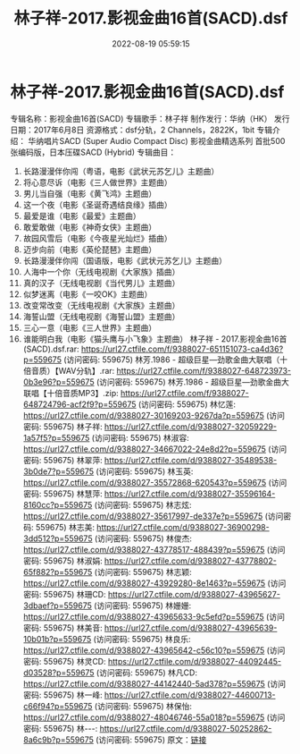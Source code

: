 ﻿---
title: 林子祥-2017.影视金曲16首(SACD).dsf
date: 2022-08-19 05:59:15
categories: WAV车载音乐、镜像
tags: 华语中文
---
# 林子祥-2017.影视金曲16首(SACD).dsf

专辑名称：影视金曲16首(SACD)
专辑歌手：林子祥
制作发行：华纳（HK）
发行日期：2017年6月8日
资源格式：dsf分轨，2 Channels，2822K，1bit
专辑介绍：
华纳唱片SACD (Super Audio Compact Disc) 影视金曲精选系列
首批500张编码版，日本压碟SACD (Hybrid)
专辑曲目：
01. 长路漫漫伴你闯（粤语，电影《武状元苏乞儿》主题曲）
02. 将心意尽诉（电影《三人做世界》主题曲）
03. 男儿当自强（电影《黄飞鸿》主题曲）
04. 这一个夜（电影《圣诞奇遇结良缘》插曲）
05. 最爱是谁（电影《最爱》主题曲）
06. 敢爱敢做（电影《神奇女侠》主题曲）
07. 故园风雪后（电影《今夜星光灿烂》插曲）
08. 迈步向前（电影《英伦琵琶》主题曲）
09. 长路漫漫伴你闯（国语版，电影《武状元苏乞儿》主题曲）
10. 人海中一个你（无线电视剧《大家族》插曲）
11. 真的汉子（无线电视剧《当代男儿》主题曲）
12. 似梦迷离（电影《一咬OK》主题曲）
13. 改变常改变（无线电视剧《大家族》主题曲）
14. 海誓山盟（无线电视剧《海誓山盟》主题曲）
15. 三心一意（电影《三人世界》主题曲）
16. 谁能明白我（电影《猫头鹰与小飞象》主题曲）
林子祥 - 2017.影视金曲16首(SACD).dsf.rar:
https://url27.ctfile.com/f/9388027-651151073-ca4d36?p=559675
(访问密码: 559675)
林芳.1986 - 超级巨星—劲歌金曲大联唱（十倍音质）【WAV分轨】.rar: https://url27.ctfile.com/f/9388027-648723973-0b3e96?p=559675
(访问密码: 559675)
林芳.1986 - 超级巨星—劲歌金曲大联唱【十倍音质MP3】.zip: https://url27.ctfile.com/f/9388027-648724796-acf2f9?p=559675
(访问密码: 559675)
林忆莲: https://url27.ctfile.com/d/9388027-30169203-9267da?p=559675
(访问密码: 559675)
林子祥: https://url27.ctfile.com/d/9388027-32059229-1a57f5?p=559675
(访问密码: 559675)
林淑容: https://url27.ctfile.com/d/9388027-34667022-24e8d2?p=559675
(访问密码: 559675)
林翠萍: https://url27.ctfile.com/d/9388027-35489538-3b0de7?p=559675
(访问密码: 559675)
林玉英: https://url27.ctfile.com/d/9388027-35572868-620543?p=559675
(访问密码: 559675)
林慧萍: https://url27.ctfile.com/d/9388027-35596164-8160cc?p=559675
(访问密码: 559675)
林志炫: https://url27.ctfile.com/d/9388027-35617997-de337e?p=559675
(访问密码: 559675)
林志美: https://url27.ctfile.com/d/9388027-36900298-3dd512?p=559675
(访问密码: 559675)
林俊杰: https://url27.ctfile.com/d/9388027-43778517-488439?p=559675
(访问密码: 559675)
林淑娟: https://url27.ctfile.com/d/9388027-43778802-65f882?p=559675
(访问密码: 559675)
林志颖: https://url27.ctfile.com/d/9388027-43929280-8e1463?p=559675
(访问密码: 559675)
林珊CD: https://url27.ctfile.com/d/9388027-43965627-3dbaef?p=559675
(访问密码: 559675)
林姗姗: https://url27.ctfile.com/d/9388027-43965633-9c5efd?p=559675
(访问密码: 559675)
林美音: https://url27.ctfile.com/d/9388027-43965639-10b01b?p=559675
(访问密码: 559675)
林良乐: https://url27.ctfile.com/d/9388027-43965642-c56c10?p=559675
(访问密码: 559675)
林灵CD: https://url27.ctfile.com/d/9388027-44092445-d03528?p=559675
(访问密码: 559675)
林凡CD: https://url27.ctfile.com/d/9388027-44142440-5ad378?p=559675
(访问密码: 559675)
林一峰: https://url27.ctfile.com/d/9388027-44600713-c66f94?p=559675
(访问密码: 559675)
林保怡: https://url27.ctfile.com/d/9388027-48046746-55a018?p=559675
(访问密码: 559675)
林---: https://url27.ctfile.com/d/9388027-50252862-8a6c9b?p=559675
(访问密码: 559675)
原文：[链接](https://blog.sina.com.cn/s/blog_1647c7e7601030yy6.html)